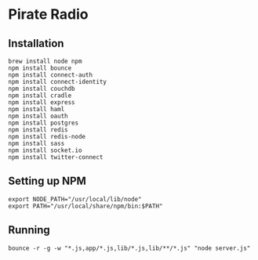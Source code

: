 # Pirate Radio

## Installation

    brew install node npm
    npm install bounce
    npm install connect-auth
    npm install connect-identity
    npm install couchdb
    npm install cradle
    npm install express
    npm install haml
    npm install oauth
    npm install postgres
    npm install redis
    npm install redis-node
    npm install sass
    npm install socket.io
    npm install twitter-connect

## Setting up NPM

    export NODE_PATH="/usr/local/lib/node"
    export PATH="/usr/local/share/npm/bin:$PATH"

## Running

    bounce -r -g -w "*.js,app/*.js,lib/*.js,lib/**/*.js" "node server.js"
